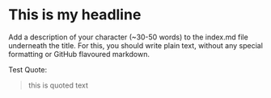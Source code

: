 # This is my headline
Add a description of your character (~30-50 words) to the index.md file underneath the title. For this, you should write plain text, without any special formatting or GitHub flavoured markdown.

Test Quote:
> this is quoted text